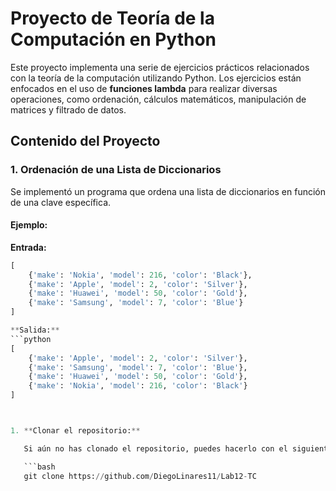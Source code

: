 # Proyecto de Teoría de la Computación en Python

Este proyecto implementa una serie de ejercicios prácticos relacionados con la teoría de la computación utilizando Python. Los ejercicios están enfocados en el uso de **funciones lambda** para realizar diversas operaciones, como ordenación, cálculos matemáticos, manipulación de matrices y filtrado de datos.

## Contenido del Proyecto

### 1. Ordenación de una Lista de Diccionarios
Se implementó un programa que ordena una lista de diccionarios en función de una clave específica.

#### Ejemplo:
**Entrada:**
```python
[
    {'make': 'Nokia', 'model': 216, 'color': 'Black'},
    {'make': 'Apple', 'model': 2, 'color': 'Silver'},
    {'make': 'Huawei', 'model': 50, 'color': 'Gold'},
    {'make': 'Samsung', 'model': 7, 'color': 'Blue'}
]

**Salida:**
```python
[
    {'make': 'Apple', 'model': 2, 'color': 'Silver'},
    {'make': 'Samsung', 'model': 7, 'color': 'Blue'},
    {'make': 'Huawei', 'model': 50, 'color': 'Gold'},
    {'make': 'Nokia', 'model': 216, 'color': 'Black'}
]



1. **Clonar el repositorio:**

   Si aún no has clonado el repositorio, puedes hacerlo con el siguiente comando:

   ```bash
   git clone https://github.com/DiegoLinares11/Lab12-TC
